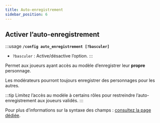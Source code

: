 ```yaml
---
title: Auto-enregistrement
sidebar_position: 6
---
```


## Activer l’auto-enregistrement

:::usage
**`/config auto_enregistrement [?basculer]`**
- `?basculer` : Active/désactive l’option.
:::

Permet aux joueurs ayant accès au modèle d’enregistrer leur **propre** personnage.

Les modérateurs pourront toujours enregistrer des personnages pour les autres.

:::tip
Limitez l’accès au modèle à certains rôles pour restreindre l’auto-enregistrement aux joueurs validés.
:::

Pour plus d’informations sur la syntaxe des champs : [consultez la page dédiée](../introduction/format.md).
